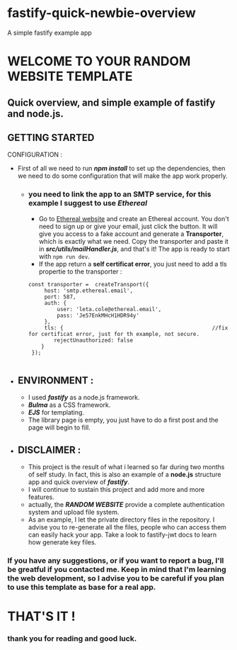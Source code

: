 # fastify-quick-newbie-overview
A simple fastify example app
   # WELCOME TO YOUR RANDOM WEBSITE TEMPLATE 
   ## Quick overview, and simple example of fastify and node.js.
   
## GETTING STARTED 
CONFIGURATION :
+ First of all we need to run ***npm install*** to set up the dependencies, then we need to do some configuration that will make the app work properly.
    + ### you need to link the app to an SMTP service, for this example I suggest to use ***Ethereal***
        + Go to [Ethereal website](https://ethereal.email/) and create an Ethereal account. You don't need to sign up or give your email, just click the button. It will give you access to a fake account and generate a **Transporter**, which is exactly what we need. Copy the transporter and paste it in ***src/utils/mailHandler.js***, and that's it! The app is ready to start with `npm run dev`.
        + If the app return a **self certificat error**, you just need to add a tls propertie to the transporter :
        ```
        const transporter =  createTransport({          
             host: 'smtp.ethereal.email',
             port: 587,
             auth: {
                 user: 'leta.cole@ethereal.email',
                 pass: 'Je57EnkMHcH1HDR94y'
             },
             tls: {                                               //fix for certificat error, just for th example, not secure.
                rejectUnauthorized: false                                                 
            }
         });
         
        ```
        
      


- ## ENVIRONMENT :
    -  I used ***fastify*** as a node.js framework.
    - ***Bulma*** as a CSS framework.
    - ***EJS*** for templating.
    - The library page is empty, you just have to do a first post and the page will begin to fill.

- ## DISCLAIMER :
    - This project is the result of what i learned so far during two months of self study. In fact, this is also an example of a **node.js** structure app and quick overview of ***fastify***.
    - I will continue to sustain this project and add more and more features.
    - actually, the ***RANDOM WEBSITE*** provide a complete authentication system and upload file system.
    - As an example, I let the private directory files in the repository. I advise you to re-generate all the files, people who can access them can easily hack your app. Take a look to fastify-jwt docs to learn how generate key files.

### If you have any suggestions, or if you want to report a bug, I'll be greatful if you contacted me. Keep in mind that I'm learning the web development, so I advise you to be careful if you plan to use this template as base for a real app.

# THAT'S IT !
### thank you for reading and good luck.
